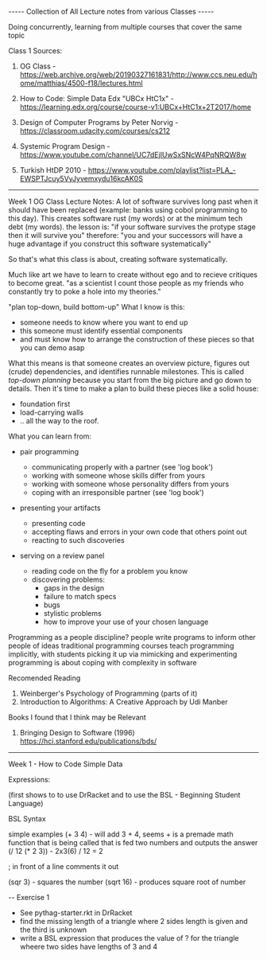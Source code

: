 ----- Collection of All Lecture notes from various Classes -----

Doing concurrently, learning from multiple courses that cover the same topic

Class 1 Sources:

1. OG Class - https://web.archive.org/web/20190327161831/http://www.ccs.neu.edu/home/matthias/4500-f18/lectures.html

2. How to Code: Simple Data Edx "UBCx HtC1x" - https://learning.edx.org/course/course-v1:UBCx+HtC1x+2T2017/home

3. Design of Computer Programs by Peter Norvig - https://classroom.udacity.com/courses/cs212

4. Systemic Program Design - https://www.youtube.com/channel/UC7dEjIUwSxSNcW4PqNRQW8w

5. Turkish HtDP 2010 - https://www.youtube.com/playlist?list=PLA_-EWSPTJcuy5VyJyvemxydu16kcAK0S 

-----

Week 1 OG Class Lecture Notes:
A lot of software survives long past when it should have been replaced (example: banks using cobol programming to this day). 
This creates software rust (my words) or at the minimum tech debt (my words). 
the lesson is: "if your software survives the protype stage then it will survive you"
therefore: "you and your successors will have a huge advantage if you construct this software systematically"

So that's what this class is about, creating software systematically. 

Much like art we have to learn to create without ego and to recieve critiques to become great. 
"as a scientist I count those people as my friends who constantly try to poke a hole into my theories."

"plan top-down, build bottom-up"
What I know is this: 

- someone needs to know where you want to end up 
- this someone must identify essential components 
- and must know how to arrange the construction of these pieces so that you can demo asap

What this means is that someone creates an overview picture, figures out
(crude) dependencies, and identifies runnable milestones. This is called
_top-down planning_ because you start from the big picture and go down to
details. Then it's time to make a plan to build these pieces like a solid
house: 

- foundation first 
- load-carrying walls 
- .. all the way to the roof. 

What you can learn from: 
- pair programming 
  - communicating properly with a partner (see 'log book')
  - working with someone whose skills differ from yours 
  - working with someone whose personality differs from yours 
  - coping with an irresponsible partner (see 'log book')

- presenting your artifacts 
  - presenting code 
  - accepting flaws and errors in your own code that others point out 
  - reacting to such discoveries 

- serving on a review panel 
  - reading code on the fly for a problem you know 
  - discovering problems:
    - gaps in the design
    - failure to match specs
    - bugs 
    - stylistic problems 
    - how to improve your use of your chosen language 

Programming as a people discipline?
people write programs to inform other people of ideas
traditional programming courses teach programming implicitly, with students picking it up via mimicking and experimenting
programming is about coping with complexity in software


Recomended Reading
1. Weinberger's Psychology of Programming (parts of it)
2. Introduction to Algorithms: A Creative Approach by Udi Manber

Books I found that I think may be Relevant
1. Bringing Design to Software (1996) https://hci.stanford.edu/publications/bds/

-----

Week 1 - How to Code Simple Data

Expressions:

(first shows to to use DrRacket and to use the BSL - Beginning Student Language)

BSL Syntax

simple examples
(+ 3 4) - will add 3 + 4, seems + is a premade math function that is being called that is fed two numbers and outputs the answer
(/ 12 (* 2 3)) - 2x3(6) / 12 = 2

; in front of a line comments it out

(sqr 3) - squares the number
(sqrt 16) - produces square root of number

-- Exercise 1
- See pythag-starter.rkt in DrRacket
- find the missing length of a triangle where 2 sides length is given and the third is unknown
- write a BSL expression that produces the value of ? for the triangle wheere two sides have lengths of 3 and 4


